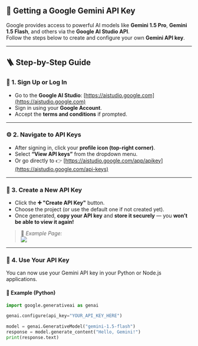 ## 🔑 Getting a Google Gemini API Key

Google provides access to powerful AI models like **Gemini 1.5 Pro**, **Gemini 1.5 Flash**, and others via the **Google AI Studio API**.  
Follow the steps below to create and configure your own **Gemini API key**.

---

## 🪜 Step-by-Step Guide

### 🧭 1. Sign Up or Log In
- Go to the **Google AI Studio**: [https://aistudio.google.com](https://aistudio.google.com)  
- Sign in using your **Google Account**.  
- Accept the **terms and conditions** if prompted.

---

### ⚙️ 2. Navigate to API Keys
- After signing in, click your **profile icon (top-right corner)**.  
- Select **“View API keys”** from the dropdown menu.  
- Or go directly to 👉 [https://aistudio.google.com/app/apikey](https://aistudio.google.com/api-keys)



---

### 🧩 3. Create a New API Key
- Click the **➕ "Create API Key"** button.  
- Choose the project (or use the default one if not created yet).  
- Once generated, **copy your API key** and **store it securely** — you **won’t be able to view it again!**

> 📸 *Example Page:*  
> ![](images/gemini_create_key.png)

---

### 🧰 4. Use Your API Key
You can now use your Gemini API key in your Python or Node.js applications.

#### 🐍 Example (Python)
```python
import google.generativeai as genai

genai.configure(api_key="YOUR_API_KEY_HERE")

model = genai.GenerativeModel("gemini-1.5-flash")
response = model.generate_content("Hello, Gemini!")
print(response.text)
